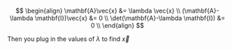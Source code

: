 $$
\begin{align}
\mathbf{A}\vec{x} &= \lambda \vec{x} \\
(\mathbf{A}-\lambda \mathbf{I})\vec{x} &= 0 \\
\det(\mathbf{A}-\lambda \mathbf{I}) &= 0 \\
\end{align}
$$

Then you plug in the values of $\lambda$ to find $\vec{x}$